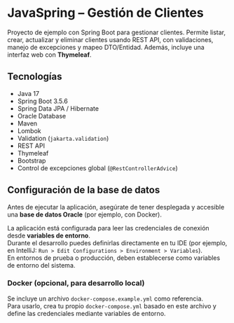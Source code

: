 # JavaSpring – Gestión de Clientes

Proyecto de ejemplo con Spring Boot para gestionar clientes. Permite listar, crear, actualizar y eliminar clientes usando REST API, con validaciones, manejo de excepciones y mapeo DTO/Entidad. Además, incluye una interfaz web con **Thymeleaf**.

## Tecnologías

- Java 17
- Spring Boot 3.5.6
- Spring Data JPA / Hibernate
- Oracle Database
- Maven
- Lombok
- Validation (`jakarta.validation`)
- REST API
- Thymeleaf
- Bootstrap
- Control de excepciones global (`@RestControllerAdvice`)

## Configuración de la base de datos

Antes de ejecutar la aplicación, asegúrate de tener desplegada y accesible una **base de datos Oracle** (por ejemplo, con Docker).

La aplicación está configurada para leer las credenciales de conexión desde **variables de entorno**.  
Durante el desarrollo puedes definirlas directamente en tu IDE (por ejemplo, en IntelliJ: `Run > Edit Configurations > Environment > Variables`).  
En entornos de prueba o producción, deben establecerse como variables de entorno del sistema.

### Docker (opcional, para desarrollo local)

Se incluye un archivo `docker-compose.example.yml` como referencia.  
Para usarlo, crea tu propio `docker-compose.yml` basado en este archivo y define las credenciales mediante variables de entorno.
